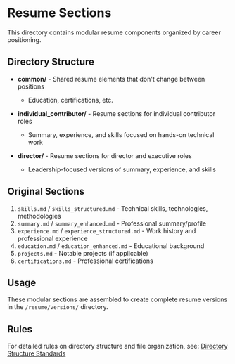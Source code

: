 # Resume Sections

This directory contains modular resume components organized by career positioning.

## Directory Structure

- **common/** - Shared resume elements that don't change between positions
  - Education, certifications, etc.

- **individual_contributor/** - Resume sections for individual contributor roles
  - Summary, experience, and skills focused on hands-on technical work

- **director/** - Resume sections for director and executive roles
  - Leadership-focused versions of summary, experience, and skills

## Original Sections

1. `skills.md` / `skills_structured.md` - Technical skills, technologies, methodologies
2. `summary.md` / `summary_enhanced.md` - Professional summary/profile
3. `experience.md` / `experience_structured.md` - Work history and professional experience 
4. `education.md` / `education_enhanced.md` - Educational background
5. `projects.md` - Notable projects (if applicable)
6. `certifications.md` - Professional certifications

## Usage

These modular sections are assembled to create complete resume versions in the `/resume/versions/` directory.

## Rules

For detailed rules on directory structure and file organization, see:
[Directory Structure Standards](/.claude/rules/directory_structure.md)